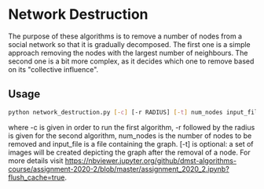 # Network Destruction
The purpose of these algorithms is to remove a number of nodes from a social network so that it is gradually decomposed. The first one is a simple approach removing the nodes with the largest number of neighbours. The second one is a bit more complex, as it decides which one to remove based on its "collective influence".

## Usage
```bash
python network_destruction.py [-c] [-r RADIUS] [-t] num_nodes input_file
```
where -c is given in order to run the first algorithm, -r followed by the radius is given for the second algorithm, num_nodes is the number of nodes to be removed and input_file is a file containing the graph. [-t] is optional: a set of images will be created depicting the graph after the removal of a node. For more details visit https://nbviewer.jupyter.org/github/dmst-algorithms-course/assignment-2020-2/blob/master/assignment_2020_2.ipynb?flush_cache=true.

